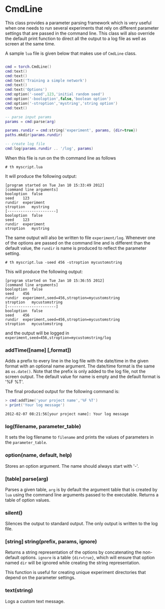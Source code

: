 <a name="torch.CmdLine.dok"></a>
# CmdLine #

This class provides a parameter parsing framework which is very
useful when one needs to run several experiments that rely on
different parameter settings that are passed in the command line.
This class will also override the default print function to direct
all the output to a log file as well as screen at the same time.

A sample `lua` file is given below that makes use of `CmdLine`
class.

```lua

cmd = torch.CmdLine()
cmd:text()
cmd:text()
cmd:text('Training a simple network')
cmd:text()
cmd:text('Options')
cmd:option('-seed',123,'initial random seed')
cmd:option('-booloption',false,'boolean option')
cmd:option('-stroption','mystring','string option')
cmd:text()

-- parse input params
params = cmd:parse(arg)

params.rundir = cmd:string('experiment', params, {dir=true})
paths.mkdir(params.rundir)

-- create log file
cmd:log(params.rundir .. '/log', params)

```

When this file is run on the th command line as follows
```shell
# th myscript.lua
```

It will produce the following output:

```
[program started on Tue Jan 10 15:33:49 2012]
[command line arguments]
booloption	false
seed	123
rundir	experiment
stroption	mystring
[----------------------]
booloption	false
seed	123
rundir	experiment
stroption	mystring
```

The same output will also be written to file
`experiment/log`. Whenever one of the options are passed on the
command line and is different than the default value, the `rundir`
is name is produced to reflect the parameter setting.

```shell
# th myscript.lua -seed 456 -stroption mycustomstring
```

This will produce the following output:

```
[program started on Tue Jan 10 15:36:55 2012]
[command line arguments]
booloption	false
seed	456
rundir	experiment,seed=456,stroption=mycustomstring
stroption	mycustomstring
[----------------------]
booloption	false
seed	456
rundir	experiment,seed=456,stroption=mycustomstring
stroption	mycustomstring
```

and the output will be logged in
`experiment,seed=456,stroption=mycustomstring/log`

<a name="torch.CmdLine.addtime"></a>
### addTime([name] [,format]) ###

Adds a prefix to every line in the log file with the date/time in the
given format with an optional name argument. The date/time format is
the same as `os.date()`. Note that the prefix is only added to the
log file, not the screen output. The default value for name is empty
and the default format is '%F %T'.

The final produced output for the following command is:

```lua
> cmd:addTime('your project name','%F %T')
> print('Your log message')
```

```
2012-02-07 08:21:56[your project name]: Your log message
```

<a name="torch.CmdLine.log"></a>
### log(filename, parameter_table) ###

It sets the log filename to `filename` and prints the values of
parameters in the `parameter_table`.

<a name="torch.CmdLine.option"></a>
### option(name, default, help) ###

Stores an option argument. The name should always start with '-'.

<a name="torch.CmdLine.parse"></a>
### [table] parse(arg) ###

Parses a given table, `arg` is by default the argument table that 
is created by `lua` using the command line arguments passed to the 
executable. Returns a table of option values.

<a name="torch.CmdLine.silent"></a>
### silent() ###

Silences the output to standard output. The only output is written to
the log file.

<a name="torch.CmdLine.string"></a>
### [string] string(prefix, params, ignore) ###

Returns a string representation of the options by concatenating the
non-default options. `ignore` is a table `{dir=true}`, which will
ensure that option named `dir` will be ignored while creating the
string representation.

This function is useful for creating unique experiment directories that
depend on the parameter settings.

<a name="torch.CmdLine.text"></a>
### text(string) ###

Logs a custom text message.



